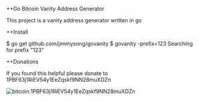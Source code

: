++Go Bitcoin Vanity Address Generator

This project is a vanity address generator written in go

++Install

 $ go get github.com/jimmysong/govanity
 $ govanity -prefix=123
 Searching for prefix "123"

++Donations

If you found this helpful please donate to 1PBF63j1RiEV54y1EeZqskf9NN28muXDZn

![bitcoin:1PBF63j1RiEV54y1EeZqskf9NN28muXDZn][Donation Image]

[Donation Image]: https://chart.googleapis.com/chart?chs=250x250&cht=qr&chl=bitcoin:1PBF63j1RiEV54y1EeZqskf9NN28muXDZn?&label=Armory+Donation
